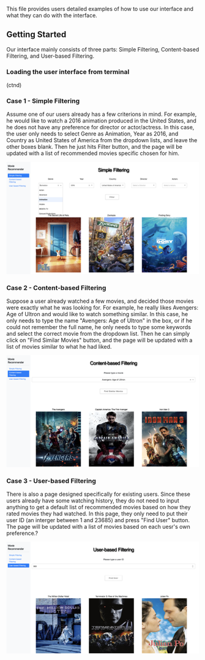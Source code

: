 This file provides users detailed examples of how to use our interface and what they can do with the interface.

## Getting Started

Our interface mainly consists of three parts: Simple Filtering, Content-based Filtering, and User-based Filtering.


### Loading the user interface from terminal

(ctnd)

### Case 1 - Simple Filtering

Assume one of our users already has a few criterions in mind. For example, he would like to watch a 2016 animation produced in the United States, and he does not have any preference for director or actor/actress. In this case, the user only needs to select Genre as Animation, Year as 2016, and Country as United States of America from the dropdown lists, and leave the other boxes blank. Then he just hits Filter button, and the page will be updated with a list of recommended movies specific chosen for him.

![](simple_recommender.png)

### Case 2 - Content-based Filtering
Suppose a user already watched a few movies, and decided those movies were exactly what he was looking for. For example, he really likes Avengers: Age of Ultron and would like to watch something similar. In this case, he only needs to type the name "Avengers: Age of Ultron" in the box, or if he could not remember the full name, he only needs to type some keywords and select the correct movie from the dropdown list. Then he can simply click on "Find Similar Movies" button, and the page will be updated with a list of movies similar to what he had liked.

![](content_based.png)

### Case 3 - User-based Filtering
There is also a page designed specifically for existing users. Since these users already have some watching history, they do not need to input anything to get a default list of recommended movies based on how they rated movies they had watched. In this page, they only need to put their user ID (an interger between 1 and 23685) and press "Find User" button. The page will be updated with a list of movies based on each uesr's own preference.?

![](user_based.png)
